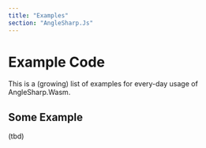```yaml
---
title: "Examples"
section: "AngleSharp.Js"
---
```

# Example Code

This is a (growing) list of examples for every-day usage of AngleSharp.Wasm.

## Some Example

(tbd)
